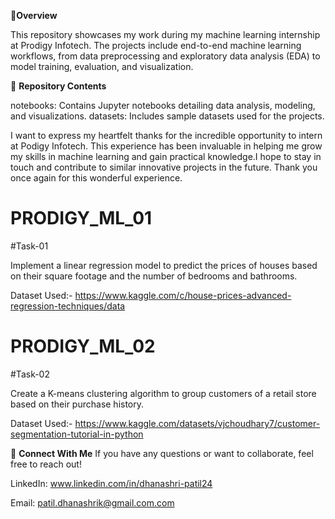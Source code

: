 📝**Overview**

This repository showcases my work during my machine learning internship at Prodigy Infotech. The projects include end-to-end machine learning workflows, from data preprocessing and exploratory data analysis (EDA) to model training, evaluation, and visualization.


**📂** **Repository Contents**

notebooks: Contains Jupyter notebooks detailing data analysis, modeling, and visualizations.
datasets: Includes sample datasets used for the projects.


I want to express my heartfelt thanks for the incredible opportunity to intern at Podigy Infotech. This experience has been invaluable in helping me grow my skills in machine learning and gain practical knowledge.I hope to stay in touch and contribute to similar innovative projects in the future. Thank you once again for this wonderful experience.


# PRODIGY_ML_01

#Task-01

Implement a linear regression model to predict the prices of houses based on their square footage and the number of bedrooms and bathrooms.

Dataset Used:-  https://www.kaggle.com/c/house-prices-advanced-regression-techniques/data


# PRODIGY_ML_02

#Task-02

Create a K-means clustering algorithm to group customers of a retail store based on their purchase history.

Dataset Used:- https://www.kaggle.com/datasets/vjchoudhary7/customer-segmentation-tutorial-in-python



🤝 **Connect With Me**
If you have any questions or want to collaborate, feel free to reach out!

LinkedIn: www.linkedin.com/in/dhanashri-patil24


Email: patil.dhanashrik@gmail.com.com




